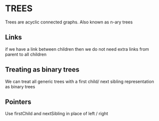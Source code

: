 # TREES
Trees are acyclic connected graphs. Also known as n-ary trees

## Links
if we have a link between children then we do not need extra links from parent
to all children

## Treating as binary trees
We can treat all generic trees with a first child/ next sibling representation
as binary trees

## Pointers
Use firstChild and nextSibling in place of left / right
